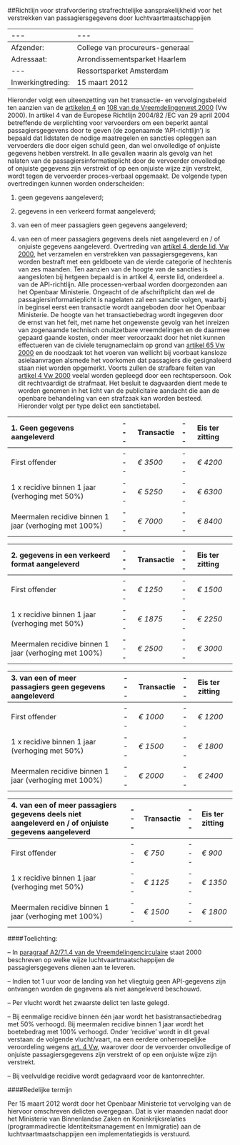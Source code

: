 <meta http-equiv='Content-Type' content='text/html; charset=utf-8' />

##Richtlijn voor strafvordering strafrechtelijke aansprakelijkheid voor het verstrekken van passagiersgegevens door luchtvaartmaatschappijen

| --- | --- |
|:---|:---|
| Afzender:  | College van procureurs-generaal  |
| Adressaat:  | Arrondissementsparket Haarlem  |
| --- | Ressortsparket Amsterdam  |
| Inwerkingtreding:  | 15 maart 2012  |

Hieronder volgt een uiteenzetting van het transactie- en vervolgingsbeleid ten aanzien van de [artikelen 4](../../../../../../../../../../wet/vreemdelingenwet/2000/BWBR0011823/README.md) en [108 van de Vreemdelingenwet 2000](../../../../../../../../../../wet/vreemdelingenwet/2000/BWBR0011823/README.md) (Vw 2000). In artikel 4 van de Europese Richtlijn 2004/82 /EC van 29 april 2004 betreffende de verplichting voor vervoerders om een beperkt aantal passagiersgegevens door te geven (de zogenaamde ‘API-richtlijn’) is bepaald dat lidstaten de nodige maatregelen en sancties opleggen aan vervoerders die door eigen schuld geen, dan wel onvolledige of onjuiste gegevens hebben verstrekt. In alle gevallen waarin als gevolg van het nalaten van de passagiersinformatieplicht door de vervoerder onvolledige of onjuiste gegevens zijn verstrekt of op een onjuiste wijze zijn verstrekt, wordt tegen de vervoerder proces-verbaal opgemaakt. De volgende typen overtredingen kunnen worden onderscheiden: 

1. geen gegevens aangeleverd;  

2. gegevens in een verkeerd format aangeleverd;  

3. van een of meer passagiers geen gegevens aangeleverd;  

4. van een of meer passagiers gegevens deels niet aangeleverd en / of onjuiste gegevens aangeleverd.   Overtreding van [artikel 4, derde lid, Vw 2000](../../../../../../../../../../wet/vreemdelingenwet/2000/BWBR0011823/README.md), het verzamelen en verstrekken van passagiersgegevens, kan worden bestraft met een geldboete van de vierde categorie of hechtenis van zes maanden. Ten aanzien van de hoogte van de sancties is aangesloten bij hetgeen bepaald is in artikel 4, eerste lid, onderdeel a. van de API-richtlijn. Alle processen-verbaal worden doorgezonden aan het Openbaar Ministerie. Ongeacht of de afschriftplicht dan wel de passagiersinformatieplicht is nagelaten zal een sanctie volgen, waarbij in beginsel eerst een transactie wordt aangeboden door het Openbaar Ministerie. De hoogte van het transactiebedrag wordt ingegeven door de ernst van het feit, met name het ongewenste gevolg van het inreizen van zogenaamde technisch onuitzetbare vreemdelingen en de daarmee gepaard gaande kosten, onder meer veroorzaakt door het niet kunnen effectueren van de civiele terugnameclaim op grond van [artikel 65 Vw 2000](../../../../../../../../../../wet/vreemdelingenwet/2000/BWBR0011823/README.md) en de noodzaak tot het voeren van wellicht bij voorbaat kansloze asielaanvragen alsmede het voorkomen dat passagiers die gesignaleerd staan niet worden opgemerkt. Voorts zullen de strafbare feiten van [artikel 4 Vw 2000](../../../../../../../../../../wet/vreemdelingenwet/2000/BWBR0011823/README.md) veelal worden gepleegd door een rechtspersoon. Ook dit rechtvaardigt de strafmaat. Het besluit te dagvaarden dient mede te worden genomen in het licht van de publicitaire aandacht die aan de openbare behandeling van een strafzaak kan worden besteed. Hieronder volgt per type delict een sanctietabel.  

| 1. Geen gegevens aangeleverd  |--- | Transactie  |--- | Eis ter zitting  |
|:---|:---|:---|:---|:---|
| First offender  | --- |  *€ 3500*   | --- |  *€ 4200*   |
| 1 x recidive binnen 1 jaar (verhoging met 50%)  | --- |  *€ 5250*   | --- |  *€ 6300*   |
| Meermalen recidive binnen 1 jaar (verhoging met 100%)  | --- |  *€ 7000*   | --- |  *€ 8400*   |

| 2. gegevens in een verkeerd format aangeleverd  |--- | Transactie  |--- | Eis ter zitting  |
|:---|:---|:---|:---|:---|
| First offender  | --- |  *€ 1250*   | --- |  *€ 1500*   |
| 1 x recidive binnen 1 jaar (verhoging met 50%)  | --- |  *€ 1875*   | --- |  *€ 2250*   |
| Meermalen recidive binnen 1 jaar (verhoging met 100%)  | --- |  *€ 2500*   | --- |  *€ 3000*   |

| 3. van een of meer passagiers geen gegevens aangeleverd  |--- | Transactie  |--- | Eis ter zitting  |
|:---|:---|:---|:---|:---|
| First offender  | --- |  *€ 1000*   | --- |  *€ 1200*   |
| 1 x recidive binnen 1 jaar (verhoging met 50%)  | --- |  *€ 1500*   | --- |  *€ 1800*   |
| Meermalen recidive binnen 1 jaar (verhoging met 100%)  | --- |  *€ 2000*   | --- |  *€ 2400*   |

| 4. van een of meer passagiers gegevens deels niet aangeleverd en / of onjuiste gegevens aangeleverd  |--- | Transactie  |--- | Eis ter zitting  |
|:---|:---|:---|:---|:---|
| First offender  | --- |  *€ 750*   | --- |  *€ 900*   |
| 1 x recidive binnen 1 jaar (verhoging met 50%)  | --- |  *€ 1125*   | --- |  *€ 1350*   |
| Meermalen recidive binnen 1 jaar (verhoging met 100%)  | --- |  *€ 1500*   | --- |  *€ 1800*   |

####Toelichting:

– In [paragraaf A2/7.1.4 van de Vreemdelingencirculaire](../../../../../../../../../../circulaire/vreemdelingencirculaire/2000/(a)/BWBR0012287/README.md) staat 2000 beschreven op welke wijze luchtvaartmaatschappijen de passagiersgegevens dienen aan te leveren.  

– Indien tot 1 uur voor de landing van het vliegtuig geen API-gegevens zijn ontvangen worden de gegevens als niet aangeleverd beschouwd.  

– Per vlucht wordt het zwaarste delict ten laste gelegd.  

– Bij eenmalige recidive binnen één jaar wordt het basistransactiebedrag met 50% verhoogd. Bij meermalen recidive binnen 1 jaar wordt het boetebedrag met 100% verhoogd. Onder ‘recidive’ wordt in dit geval verstaan: de volgende vlucht/vaart, na een eerdere onherroepelijke veroordeling wegens [art. 4 Vw](../../../../../../../../../../wet/vreemdelingenwet/2000/BWBR0011823/README.md), waarover door de vervoerder onvolledige of onjuiste passagiersgegevens zijn verstrekt of op een onjuiste wijze zijn verstrekt.  

– Bij veelvuldige recidive wordt gedagvaard voor de kantonrechter.      

####Redelijke termijn

Per 15 maart 2012 wordt door het Openbaar Ministerie tot vervolging van de hiervoor omschreven delicten overgegaan. Dat is vier maanden nadat door het Ministerie van Binnenlandse Zaken en Koninkrijksrelaties (programmadirectie Identiteitsmanagement en Immigratie) aan de luchtvaartmaatschappijen een implementatiegids is verstuurd.     
